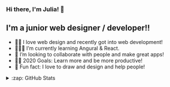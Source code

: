 ### Hi there, I'm Julia! 👋
## I'm a junior web designer / developer!!

- 🙆🏽  I love web design and recently got into web development!
- 👩🏻‍💻 I’m currently learning Angural & React. 
- 👯 I’m looking to collaborate with people and make great apps! 
- ✌🏼 2020 Goals: Learn more and be more productive! 
- 🌠 Fun fact: I love to draw and design and help people!

<details>
  <summary>:zap: GitHub Stats</summary>

  <img align="left" alt="codeSTACKr's GitHub Stats" src="https://github-readme-stats.vercel.app/api?username=juls12&show_icons=true&hide_border=true&count_private=true" />

</details>